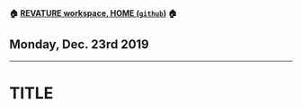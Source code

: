 #### :house: [REVATURE workspace, HOME (`github`)](https://github.com/joedonline/REVATURE__workspace)  :house:
## Monday, Dec. 23rd 2019

---
# TITLE
